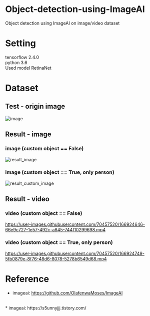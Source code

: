 # Object-detection-using-ImageAI
Object detection using ImageAI on image/video dataset

# Setting  
tensorflow 2.4.0  
python 3.6<br/>
Used model RetinaNet

# Dataset
## Test - origin image<br/>
![image](https://user-images.githubusercontent.com/70457520/166922496-a4b6cd7f-a915-4659-97c9-2d28b07db855.jpg)

## Result - image<br/>
### image (custom object == False)<br/>
![result_image](https://user-images.githubusercontent.com/70457520/166923347-c253ad9b-9618-44af-a9c8-e1492a6c8eef.jpg)

### image (custom object == True, only person)<br/>
![result_custom_image](https://user-images.githubusercontent.com/70457520/166923292-fe72d67e-6d3d-45e1-b871-2366113ccb51.jpg)

## Result - video<br/>
### video (custom object == False)<br/>
https://user-images.githubusercontent.com/70457520/166924646-66e9c727-1e57-492c-a845-744f10299698.mp4

### video (custom object == True, only person)<br/>
https://user-images.githubusercontent.com/70457520/166924749-5fb0879e-8f76-48d6-8078-5278b6549d68.mp4

# Reference  
* imageai: https://github.com/OlafenwaMoses/ImageAI
<br/>
* imageai: https://s5unnyjjj.tistory.com/
<br/>

